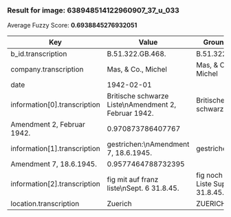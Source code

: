### Result for image: 638948514122960907_37_u_033
Average Fuzzy Score: **0.6938845276932051**
<small>

| Key | Value | Ground Truth | Score |
| --- | --- | --- | --- |
| b_id.transcription | B.51.322.GB.468. | B.51.322.GB.468. | 1.0 |
| company.transcription | Mas, & Co., Michel | Mas, & Co., Michel | 1.0 |
| date | 1942-02-01 |  | 0.0 |
| information[0].transcription | Britische schwarze Liste\nAmendment 2, Februar 1942. | Britische schwarze Liste
Amendment 2, Februar 1942. | 0.970873786407767 |
| information[1].transcription | gestrichen:\nAmendment 7, 18.6.1945. | gestrichen:
Amendment 7, 18.6.1945. | 0.9577464788732395 |
| information[2].transcription | fig mit auf franz liste\nSept. 6 31.8.45. | fig noch auf franz Liste Suppl. 6, 31.8.45. | 0.7857142857142857 |
| location.transcription | Zuerich | ZUERICH | 0.1428571428571429 |

</small>
